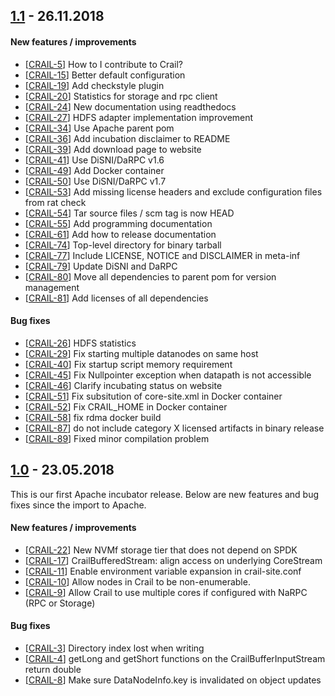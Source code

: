 <!--
{% comment %}
Licensed to the Apache Software Foundation (ASF) under one or more
contributor license agreements.  See the NOTICE file distributed with
this work for additional information regarding copyright ownership.
The ASF licenses this file to You under the Apache License, Version 2.0
(the "License"); you may not use this file except in compliance with
the License.  You may obtain a copy of the License at

   http://www.apache.org/licenses/LICENSE-2.0

Unless required by applicable law or agreed to in writing, software
distributed under the License is distributed on an "AS IS" BASIS,
WITHOUT WARRANTIES OR CONDITIONS OF ANY KIND, either express or implied.
See the License for the specific language governing permissions and
limitations under the License.
{% endcomment %}
-->

## [1.1](https://github.com/apache/incubator-crail/tree/v1.1) - 26.11.2018

#### New features / improvements

* [[CRAIL-5](https://jira.apache.org/jira/projects/CRAIL/issues/CRAIL-5)] How to I contribute to Crail?
* [[CRAIL-15](https://jira.apache.org/jira/projects/CRAIL/issues/CRAIL-15)] Better default configuration
* [[CRAIL-19](https://jira.apache.org/jira/projects/CRAIL/issues/CRAIL-19)] Add checkstyle plugin
* [[CRAIL-20](https://jira.apache.org/jira/projects/CRAIL/issues/CRAIL-20)] Statistics for storage and rpc client
* [[CRAIL-24](https://jira.apache.org/jira/projects/CRAIL/issues/CRAIL-24)] New documentation using readthedocs
* [[CRAIL-27](https://jira.apache.org/jira/projects/CRAIL/issues/CRAIL-27)] HDFS adapter implementation improvement
* [[CRAIL-34](https://jira.apache.org/jira/projects/CRAIL/issues/CRAIL-34)] Use Apache parent pom
* [[CRAIL-36](https://jira.apache.org/jira/projects/CRAIL/issues/CRAIL-36)] Add incubation disclaimer to README
* [[CRAIL-39](https://jira.apache.org/jira/projects/CRAIL/issues/CRAIL-39)] Add download page to website
* [[CRAIL-41](https://jira.apache.org/jira/projects/CRAIL/issues/CRAIL-41)] Use DiSNI/DaRPC v1.6
* [[CRAIL-49](https://jira.apache.org/jira/projects/CRAIL/issues/CRAIL-49)] Add Docker container
* [[CRAIL-50](https://jira.apache.org/jira/projects/CRAIL/issues/CRAIL-50)] Use DiSNI/DaRPC v1.7
* [[CRAIL-53](https://jira.apache.org/jira/projects/CRAIL/issues/CRAIL-53)] Add missing license headers and exclude configuration files from rat check
* [[CRAIL-54](https://jira.apache.org/jira/projects/CRAIL/issues/CRAIL-54)] Tar source files / scm tag is now HEAD
* [[CRAIL-55](https://jira.apache.org/jira/projects/CRAIL/issues/CRAIL-55)] Add programming documentation
* [[CRAIL-61](https://jira.apache.org/jira/projects/CRAIL/issues/CRAIL-61)] Add how to release documentation
* [[CRAIL-74](https://jira.apache.org/jira/projects/CRAIL/issues/CRAIL-74)] Top-level directory for binary tarball
* [[CRAIL-77](https://jira.apache.org/jira/projects/CRAIL/issues/CRAIL-77)] Include LICENSE, NOTICE and DISCLAIMER in meta-inf
* [[CRAIL-79](https://jira.apache.org/jira/projects/CRAIL/issues/CRAIL-79)] Update DiSNI and DaRPC
* [[CRAIL-80](https://jira.apache.org/jira/projects/CRAIL/issues/CRAIL-80)] Move all dependencies to parent pom for version management
* [[CRAIL-81](https://jira.apache.org/jira/projects/CRAIL/issues/CRAIL-81)] Add licenses of all dependencies



#### Bug fixes

* [[CRAIL-26](https://jira.apache.org/jira/projects/CRAIL/issues/CRAIL-26)] HDFS statistics
* [[CRAIL-29](https://jira.apache.org/jira/projects/CRAIL/issues/CRAIL-29)] Fix starting multiple datanodes on same host
* [[CRAIL-40](https://jira.apache.org/jira/projects/CRAIL/issues/CRAIL-40)] Fix startup script memory requirement
* [[CRAIL-45](https://jira.apache.org/jira/projects/CRAIL/issues/CRAIL-45)] Fix Nullpointer exception when datapath is not accessible
* [[CRAIL-46](https://jira.apache.org/jira/projects/CRAIL/issues/CRAIL-46)] Clarify incubating status on website
* [[CRAIL-51](https://jira.apache.org/jira/projects/CRAIL/issues/CRAIL-51)] Fix subsitution of core-site.xml in Docker container
* [[CRAIL-52](https://jira.apache.org/jira/projects/CRAIL/issues/CRAIL-52)] Fix CRAIL_HOME in Docker container
* [[CRAIL-58](https://jira.apache.org/jira/projects/crail/issues/crail-58)] fix rdma docker build
* [[CRAIL-87](https://jira.apache.org/jira/projects/crail/issues/crail-87)] do not include category X licensed artifacts in binary release
* [[CRAIL-89](https://jira.apache.org/jira/projects/CRAIL/issues/CRAIL-89)] Fixed minor compilation problem

## [1.0](https://github.com/apache/incubator-crail/tree/v1.0) - 23.05.2018

This is our first Apache incubator release. Below are new features and bug fixes since the import to Apache.

#### New features / improvements

* [[CRAIL-22](https://issues.apache.org/jira/projects/CRAIL/issues/CRAIL-22)] New NVMf storage tier that does not depend on SPDK
* [[CRAIL-17](https://issues.apache.org/jira/projects/CRAIL/issues/CRAIL-17)] CrailBufferedStream: align access on underlying CoreStream
* [[CRAIL-11](https://issues.apache.org/jira/projects/CRAIL/issues/CRAIL-11)] Enable environment variable expansion in crail-site.conf
* [[CRAIL-10](https://issues.apache.org/jira/projects/CRAIL/issues/CRAIL-10)] Allow nodes in Crail to be non-enumerable.
* [[CRAIL-9](https://issues.apache.org/jira/projects/CRAIL/issues/CRAIL-9)] Allow Crail to use multiple cores if configured with NaRPC (RPC or Storage)

#### Bug fixes

* [[CRAIL-3](https://issues.apache.org/jira/projects/CRAIL/issues/CRAIL-3)] Directory index lost when writing
* [[CRAIL-4](https://issues.apache.org/jira/projects/CRAIL/issues/CRAIL-4)] getLong and getShort functions on the CrailBufferInputStream return double
* [[CRAIL-8](https://issues.apache.org/jira/projects/CRAIL/issues/CRAIL-8)] Make sure DataNodeInfo.key is invalidated on object updates
